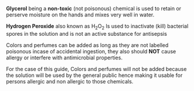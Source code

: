 **Glycerol** being a **non-toxic** (not poisonous) chemical is used to retain or perserve moisture on the hands and mixes very well in water.

**Hydrogen Peroxide** also known as H<sub>2</sub>O<sub>2</sub> Is used to inactivate (kill) bacterial spores in the solution and is not an active substance for antisepsis

Colors and perfumes can be added as long as they are not labelled poisonous incase of accidental ingestion, they also should **NOT** cause allergy or interfere with antimicrobial properties.

For the case of this guide, Colors and perfumes will not be added because the solution will be used by the general public hence making it usable for persons allergic and non allergic to those chemicals.
